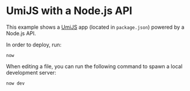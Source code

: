 # UmiJS with a Node.js API

This example shows a [UmiJS](https://umijs.org/) app (located in `package.json`) powered by a Node.js API.

In order to deploy, run:

```
now
```

When editing a file, you can run the following command to spawn a local development server:

```
now dev
```
